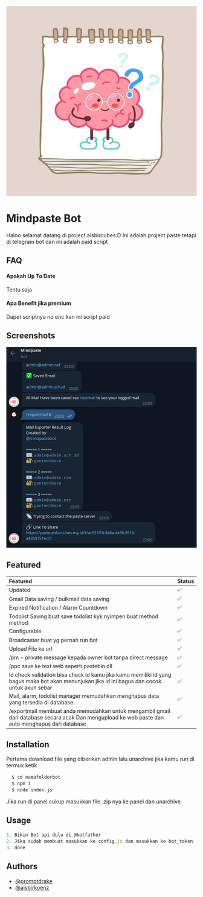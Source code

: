 
![Logo](https://raw.githubusercontent.com/promptdrake/mindpastebot/main/photo_2023-09-11_22-23-01.jpg)


# Mindpaste Bot

Haloo selamat datang di project aisbircubes:D
Ini adalah project paste tetapi di telegram bot dan ini adalah paid script


## FAQ

#### Apakah Up To Date

Tentu saja

#### Apa Benefit jika premium

Dapet scriptnya no enc kan ini script paid
## Screenshots

![App Screenshot](https://github.com/promptdrake/mindpastebot/blob/main/Screenshot%202023-09-11%20222528.png?raw=true)


## Featured

| Featured | Status |
| :-------- | :-------|
| Updated | ✅|
| Gmail Data saving / bulkmail data saving  | ✅|
| Expired Notification / Alarm Countdown | ✅|
| Todolist Saving buat save todolist kyk nyimpen buat method method | ✅|
| Configurable | ✅|
| Broadcaster buat yg pernah run bot | ✅|
| Upload File ke url | ✅|
| /pm - private message kepada owner bot tanpa direct message | ✅|
| /ppc  save ke text web seperti pastebin dll | ✅|
| Id check validation bisa check id kamu jika kamu memiliki id yang bagus maka bot akan menunjukan jika id ini bagus dan cocok untuk akun sebar | ✅|
| Mail, alarm, todolist manager memudahkan menghapus data yang tersedia di database | ✅ |
| /exportmail membuat anda memudahkan untuk mengambil gmail dari database secara acak Dan mengupload ke web paste dan auto menghapus dari database | ✅ |

## Installation

Pertama download file yang diberikan admin lalu unarchive
jika kamu run di termux ketik

```bash
  $ cd namafolderbot
  $ npm i
  $ node index.js
```
    
Jika run di panel cukup masukkan file .zip nya ke panel dan unarchive
    
## Usage

```javascript
1. Bikin Bot api dulu di @botfather
2. Jika sudah membuat masukkan ke config.js dan masukkan ke bot_token
3. done
```


## Authors

- [@promptdrake](https://www.github.com/promptdrake)
- [@aisbirkoenz](https://t.me/aisbirkoenz)

